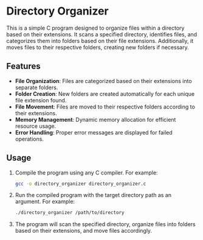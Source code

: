 # Directory Organizer

This is a simple C program designed to organize files within a directory based on their extensions. It scans a specified directory, identifies files, and categorizes them into folders based on their file extensions. Additionally, it moves files to their respective folders, creating new folders if necessary.

## Features

- **File Organization**: Files are categorized based on their extensions into separate folders.
- **Folder Creation**: New folders are created automatically for each unique file extension found.
- **File Movement**: Files are moved to their respective folders according to their extensions.
- **Memory Management**: Dynamic memory allocation for efficient resource usage.
- **Error Handling**: Proper error messages are displayed for failed operations.

## Usage

1. Compile the program using any C compiler. For example:
    ```bash
    gcc -o directory_organizer directory_organizer.c
    ```

2. Run the compiled program with the target directory path as an argument. For example:
    ```bash
    ./directory_organizer /path/to/directory
    ```

3. The program will scan the specified directory, organize files into folders based on their extensions, and move files accordingly.
